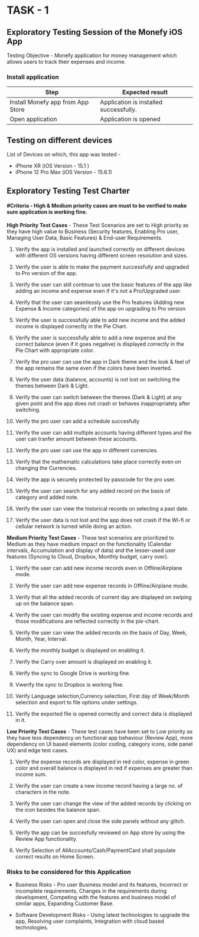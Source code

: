 # **TASK - 1**

## Exploratory Testing Session of the Monefy iOS App

Testing Objective - Monefy application for money management which allows users to track their expenses and income.


### **Install application**

| Step	| Expected result |
|   -------------   |   --------------- | 
| Install Monefy app from App Store |	Application is installed successfully. |
| Open application	| Application is opened 


## **Testing on different devices**

List of Devices on which, this app was tested - 

* iPhone XR (iOS Version - 15.1 )
* iPhone 12 Pro Max (iOS Version - 15.6.1)

## **Exploratory Testing Test Charter**

#### #Criteria - High & Medium priority cases are must to be verified to make sure application is working fine.

**High Priority Test Cases** - These Test Scenarios are set to High priority as they have high value to Business (Security features, Enabling Pro user, Managing User Data, Basic Features) & End-user Requirements.

1. Verify the app is installed and launched correctly on different devices with different OS versions having different screen resolution and sizes.

 2. Verify the user is able to make the payment successfully and upgraded to Pro version of the app.

 3. Verify the user can still continue to use the basic features of the app like adding an income and expense even if it's not a Pro/Upgraded user.
 4. Verify that the user can seamlessly use the Pro features (Adding new Expense & Income categories) of the app on upgrading to Pro version
 5. Verify the user is successfully able to add new income and the added income is displayed correctly in the Pie Chart.
 6. Verify the user is successfully able to add a new expense and the correct balance (even if it goes negative) is displayed correctly in the Pie Chart with appropriate color.
 7. Verify the pro user can use the app in Dark theme and the look & feel of the app remains the same even if the colors have been inverted.
 8. Verify the user data (balance, accounts) is not lost on switching the themes between Dark & Light.
 9. Verify the user can switch between the themes (Dark & Light) at any given point and the app does not crash or behaves inappropriately after switching.
 10. Verify the pro user can add a schedule succesfully
 11. Verify the user can add multiple accounts having different types and the user can tranfer amount between these accounts.
 12. Verify the pro user can use the app in different currencies.
 13. Verify that the mathematic calculations take place correctly even on changing the Currencies.
 14. Verify the app is securely protected by passcode for the pro user.
 15. Verify the user can search for any added record on the basis of category and added note.
 16. Verify the user can view the historical records on selecting a past date.
 17. Verify the user data is not lost and the app does not crash if the Wi-fi or cellular network is turned while doing an action.

**Medium Priority Test Cases** - These test scenarios are prioritized to Medium as they have medium impact on the functionality (Calendar intervals, Accumulation and display of data) and the lesser-used user features (Syncing to Cloud, Dropbox, Monthly budget, carry over).

 1. Verify the user can add new income records even in Offline/Airplane mode.
 
 2. Verify the user can add new expense records in Offline/Airplane mode.
 3. Verify that all the added records of current day are displayed on swiping up on the balance span.
 4. Verify the user can modify the existing expense and income records and those modifications are reflected correctly in the pie-chart. 
 5. Verify the user can view the added records on the basis of Day, Week, Month, Year, Interval.
 6. Verify the monthly budget is displayed on enabling it.
 7. Verify the Carry over amount is displayed on enabling it.
 8. Verify the sync to Google Drive is working fine.
 9. Vwerify the sync to Dropbox is working fine.
 10. Verify Language selection,Currency selection, First day of Week/Month selection and export to file options under settings.
 11. Verify the exported file is opened correctly and correct data is displayed in it.

**Low Priority Test Cases** - These test cases have been set to Low priority as they have less dependency on functional app behaviour (Review App), more dependency on UI based elements (color coding, category icons, side panel UX) and edge test cases.

 1. Verify the expense records are displayed in red color, expense in green color and overall balance is displayed in red if expenses are greater than income sum.
 
 2. Verify the user can create a new income record having a large no. of characters in the note.
 3. Verify the user can change the view of the added records by clicking on the icon besides the balance span.
 4. Verify the user can open and close the side panels without any glitch.
 5. Verify the app can be succesfully reviewed on App store by using the Review App functionality.
 6. Verify Selection of AllAccounts/Cash/PaymentCard shall populate correct results on Home Screen.


### Risks to be considered for this Application

 * Business Risks - Pro user Business model and its features, Incorrect or incomplete requirements, Changes in the requirements during development, Competing with the features and business model of similar apps, Expanding Customer Base.

 * Software Development Risks - Using latest technologies to upgrade the app, Resolving user complaints, Integration with cloud based technologies.

